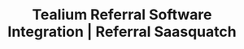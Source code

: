 ---
title: Tealium Referral Software Integration | Referral Saasquatch
integrationName: Tealium
logo: tealium-integration.png
slug: tealium
categories: 
 - tag-manager
 - featured
highlights: Looking for Tealium referral software integration? Referral SaaSquatch uses Tealium Tag Management to install your referral program without editing your site.
integrationDescription: |
    Referral SaaSquatch's Tealium Enterprise Tag Management integration leverages your existing Tealium setup to install your referral program without needing to edit your website.
keyFeatures:
 - Drag-and-Drop code snippet install
 - Leverage existing Tealium Tag Manager setup
 - No webpage editing required
 - Completely configure your referral program through the SaaSquatch Portal.
moreInfo:
 - "[Tealium Tag Manager Quickstart Guide](/guides/tealium)"
 - "[Drag-and-Drop Integration Configuration](/guides/integration-quickstart)"
guideLink: /guides/tealium
category: landingPage
template: intergrationLander.html
---
